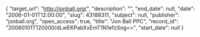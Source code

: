{
  "target_url": "http://jonball.org/", 
  "description": "", 
  "end_date": null, 
  "date": "2006-01-01T12:00:00", 
  "slug": 43188311, 
  "subject": null, 
  "publisher": "jonball.org", 
  "open_access": true, 
  "title": "Jon Ball PPC", 
  "record_id": "20060101T120000/dLwEKPabXxEmT1N1efzSog==", 
  "start_date": null
}

